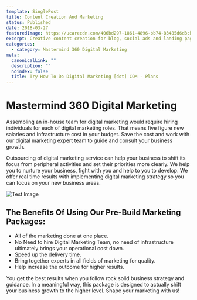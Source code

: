 ```yaml
---
template: SinglePost
title: Content Creation And Marketing
status: Published
date: 2018-03-27
featuredImage: https://ucarecdn.com/406bd297-1861-4896-bb74-83485d6d3cb6/
excerpt: Creative content creation for blog, social ads and landing pages.
categories:
  - category: Mastermind 360 Digital Marketing
meta:
  canonicalLink: ""
  description: ""
  noindex: false
  title: Try How To Do Digital Marketing [dot] COM - Plans
---
```

# Mastermind 360 Digital Marketing

Assembling an in-house team for digital marketing would require hiring individuals for each of digital marketing roles. That means five figure new salaries and Infrastructure cost in your budget. Save the cost and work with our digital marketing expert team to guide and consult your business growth.

Outsourcing of digital marketing service can help your business to shift its focus from peripheral activities and set their priorities more clearly. We help you to nurture your business, fight with you and help to you to develop. We offer real time results with implementing digital marketing strategy so you can focus on your new business areas.

![Test Image](https://ucarecdn.com/076aafe0-5013-49ca-854a-ffb9e9bc8c28/)

## The Benefits Of Using Our Pre-Build Marketing Packages:

* All of the marketing done at one place.
* No Need to hire Digital Marketing Team, no need of infrastructure ultimately brings your operational cost down.
* Speed up the delivery time.
* Bring together experts in all fields of marketing for quality.
* Help increase the outcome for higher results.

You get the best results when you follow rock solid business strategy and guidance. In a meaningful way, this package is designed to actually shift your business growth to the higher level. Shape your marketing with us!